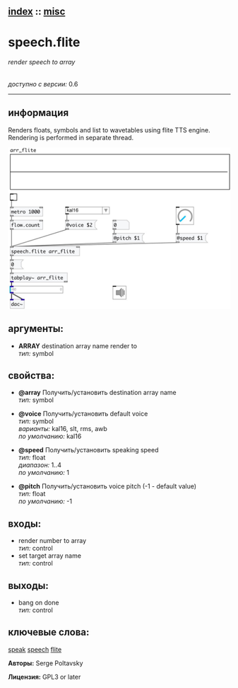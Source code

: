 [index](index.html) :: [misc](category_misc.html)
---

# speech.flite

###### render speech to array

*доступно с версии:* 0.6

---


## информация
Renders floats, symbols and list to wavetables using flite TTS engine. Rendering is performed in separate thread.


[![example](../examples/img/speech.flite.jpg)](../examples/pd/speech.flite.pd)



## аргументы:

* **ARRAY**
destination array name render to<br>
_тип:_ symbol<br>





## свойства:

* **@array** 
Получить/установить destination array name<br>
_тип:_ symbol<br>

* **@voice** 
Получить/установить default voice<br>
_тип:_ symbol<br>
_варианты:_ kal16, slt, rms, awb<br>
_по умолчанию:_ kal16<br>

* **@speed** 
Получить/установить speaking speed<br>
_тип:_ float<br>
_диапазон:_ 1..4<br>
_по умолчанию:_ 1<br>

* **@pitch** 
Получить/установить voice pitch (-1 - default value)<br>
_тип:_ float<br>
_по умолчанию:_ -1<br>



## входы:

* render number to array<br>
_тип:_ control
* set target array name<br>
_тип:_ control



## выходы:

* bang on done<br>
_тип:_ control



## ключевые слова:

[speak](keywords/speak.html)
[speech](keywords/speech.html)
[flite](keywords/flite.html)






**Авторы:** Serge Poltavsky




**Лицензия:** GPL3 or later





